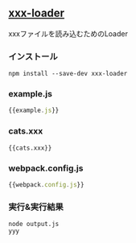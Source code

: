 ## [xxx-loader]()
xxxファイルを読み込むためのLoader

### インストール

```console
npm install --save-dev xxx-loader
```

### example.js

```javascript:example.js
{{example.js}}
```

### cats.xxx

```xxx:cats.xxx
{{cats.xxx}}
```

### webpack.config.js

```javascript:webpack.config.js
{{webpack.config.js}}
```

### 実行&実行結果

```console 
node output.js
yyy
```
